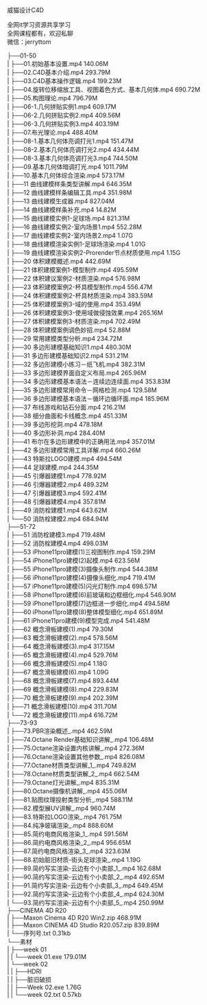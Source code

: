 威猫设计C4D

全网it学习资源共享学习<br>全网课程都有，欢迎私聊<br>微信：jerryttom<br>

├──01-50<br> | ├──01.初始基本设置.mp4 140.06M<br> | ├──02.C4D基本介绍.mp4 293.79M<br> | ├──03.C4D基本操作逻辑.mp4 199.23M<br> | ├──04.旋转位移缩放工具、视图着色方式、基本几何体.mp4 690.72M<br> | ├──05.构图理论.mp4 796.79M<br> | ├──06-1.几何拼贴实例1.mp4 609.17M<br> | ├──06-2.几何拼贴实例2.mp4 409.56M<br> | ├──06-3.几何拼贴实例3.mp4 403.19M<br> | ├──07.布光理论.mp4 488.40M<br> | ├──08-1.基本几何体亮调打光1.mp4 151.47M<br> | ├──08-2.基本几何体亮调打光2.mp4 434.44M<br> | ├──08-3.基本几何体亮调打光3.mp4 744.50M<br> | ├──09.基本几何体暗调打光.mp4 1011.79M<br> | ├──10.基本几何体综合渲染.mp4 573.17M<br> | ├──11 曲线建模样条类型讲解.mp4 646.35M<br> | ├──12 曲线建模样条编辑工具.mp4 351.98M<br> | ├──13 曲线建模生成器.mp4 827.04M<br> | ├──14 曲线建模样条补充.mp4 14.82M<br> | ├──15 曲线建模实例1-足球场.mp4 821.31M<br> | ├──16 曲线建模实例2-室内场景1.mp4 552.28M<br> | ├──17 曲线建模实例2-室内场景2.mp4 1.07G<br> | ├──18 曲线建模渲染实例1-足球场渲染.mp4 1.01G<br> | ├──19 曲线建模渲染实例2-Prorender节点材质使用.mp4 1.15G<br> | ├──20 体积建模概述.mp4 442.69M<br> | ├──21 体积建模案例1-模型制作.mp4 495.59M<br> | ├──22 体积建议案例2-材质渲染.mp4 576.98M<br> | ├──23 体积建模案例2-杯具模型制作.mp4 556.47M<br> | ├──24 体积建模案例2-杯具材质渲染.mp4 383.59M<br> | ├──25 体积建模案例3-域的使用.mp4 353.49M<br> | ├──26 体积建模案例3-使用域做侵蚀效果.mp4 265.16M<br> | ├──27 体积建模案例3-材质渲染.mp4 702.49M<br> | ├──28 体积建模案例调色妙招.mp4 52.88M<br> | ├──29 常用建模类型分析.mp4 234.72M<br> | ├──30 多边形建模基础知识1.mp4 480.30M<br> | ├──31 多边形建模基础知识2.mp4 531.21M<br> | ├──32 多边形建模小练习－纸飞机.mp4 382.31M<br> | ├──33 多边形建模界面自定义布局.mp4 265.96M<br> | ├──34 多边形建模基本语法－连续边连续面.mp4 353.83M<br> | ├──35 多边形建模常用命令－网格检测.mp4 129.58M<br> | ├──36 多边形建模基本语法－循环边循环面.mp4 185.96M<br> | ├──37 布线游戏和钻石分面.mp4 216.21M<br> | ├──38 细分曲面和卡线概念.mp4 451.33M<br> | ├──39 多边形挖洞.mp4 478.18M<br> | ├──40 多边形补洞.mp4 284.40M<br> | ├──41 布尔在多边形建模中的正确用法.mp4 357.01M<br> | ├──42 多边形建模常用工具详解.mp4 660.26M<br> | ├──43 特斯拉LOGO建模.mp4 494.54M<br> | ├──44 足球建模.mp4 244.35M<br> | ├──45 引爆器建模1.mp4 778.92M<br> | ├──46 引爆器建模2.mp4 489.32M<br> | ├──47 引爆器建模3.mp4 592.41M<br> | ├──48 引爆器建模4.mp4 357.81M<br> | ├──49 消防栓建模1.mp4 643.62M<br> | └──50 消防栓建模2.mp4 684.94M<br> ├──51-72<br> | ├──51 消防栓建模3.mp4 719.48M<br> | ├──52 消防栓建模4.mp4 498.03M<br> | ├──53 iPhone11pro建模(1)三视图制作.mp4 159.29M<br> | ├──54 iPhone11pro建模(2)起模.mp4 623.56M<br> | ├──55 iPhone11pro建模(3)摄像头制作.mp4 544.38M<br> | ├──56 iPhone11pro建模(4)摄像头细化.mp4 719.41M<br> | ├──57 iPhone11pro建模(5)闪光灯制作.mp4 698.57M<br> | ├──58 iPhone11pro建模(6)前玻璃和边框细化.mp4 546.90M<br> | ├──59 iPhone11pro建模(7)边框进一步细化.mp4 494.58M<br> | ├──60 iPhone11pro建模(8)整体模型细化.mp4 651.89M<br> | ├──61 iPhone11pro建模(9)模型完成.mp4 541.48M<br> | ├──62 概念滑板建模(1).mp4 79.30M<br> | ├──63 概念滑板建模(2).mp4 578.56M<br> | ├──64 概念滑板建模(3).mp4 317.15M<br> | ├──65 概念滑板建模(4).mp4 529.76M<br> | ├──66 概念滑板建模(5).mp4 1.18G<br> | ├──67 概念滑板建模(6).mp4 1.09G<br> | ├──68 概念滑板建模(7).mp4 893.44M<br> | ├──69 概念滑板建模(8).mp4 229.83M<br> | ├──70 概念滑板建模(9).mp4 202.39M<br> | ├──71 概念滑板建模(10).mp4 311.70M<br> | └──72 概念滑板建模(11).mp4 616.72M<br> ├──73-93<br> | ├──73.PBR渲染概述_.mp4 462.59M<br> | ├──74.Octane Render基础知识讲解_.mp4 106.48M<br> | ├──75.Octane渲染设置内核讲解_.mp4 272.36M<br> | ├──76.Octane渲染设置其他参数_.mp4 826.08M<br> | ├──77.Octane材质类型讲解_1_.mp4 749.82M<br> | ├──78.Octane材质类型讲解_2_.mp4 662.54M<br> | ├──79.Octane灯光讲解_.mp4 835.31M<br> | ├──80.Octane摄像机讲解_.mp4 455.06M<br> | ├──81.贴图纹理投射类型分析_.mp4 588.11M<br> | ├──82.模型展UV讲解_.mp4 960.74M<br> | ├──83.特斯拉LOGO渲染_.mp4 761.75M<br> | ├──84.纯净玻璃渲染_.mp4 888.60M<br> | ├──85.简约电商风格渲染_1_.mp4 591.56M<br> | ├──86.简约电商风格渲染_2_.mp4 956.65M<br> | ├──87.简约电商风格渲染_3_.mp4 323.63M<br> | ├──88.初始脏旧材质-街头足球渲染_.mp4 1.19G<br> | ├──89.简约写实渲染-云边有个小卖部_1_.mp4 162.68M<br> | ├──90.简约写实渲染-云边有个小卖部_2_.mp4 492.65M<br> | ├──91.简约写实渲染-云边有个小卖部_3_.mp4 649.45M<br> | ├──92.简约写实渲染-云边有个小卖部_4_.mp4 624.30M<br> | └──93.简约写实渲染-云边有个小卖部_5_.mp4 250.99M<br> ├──CINEMA 4D R20<br> | ├──Maxon Cinema 4D R20 Win2.zip 468.91M<br> | ├──Maxon CINEMA 4D Studio R20.057.zip 839.89M<br> | └──序列号.txt 0.31kb<br> └──素材<br> | ├──week 01<br> | | └──week 01.exe 179.01M<br> | └──week 02<br> | | ├──HDRI<br> | | ├──脏旧破损<br> | | ├──Week 02.exe 1.76G<br> | | └──week 02.txt 0.57kb